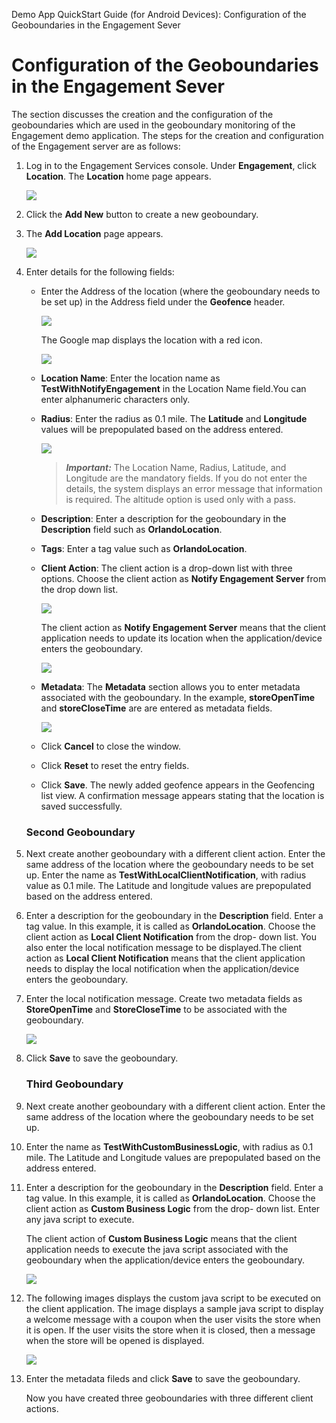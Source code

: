                            

Demo App QuickStart Guide (for Android Devices): Configuration of the Geoboundaries in the Engagement Sever

Configuration of the Geoboundaries in the Engagement Sever
==========================================================

The section discusses the creation and the configuration of the geoboundaries which are used in the geoboundary monitoring of the Engagement demo application. The steps for the creation and configuration of the Engagement server are as follows:

1.  Log in to the Engagement Services console. Under **Engagement**, click **Location**. The **Location** home page appears.
    
    ![](Resources/Images/locationhomepage_595x132.png)
    
2.  Click the **Add New** button to create a new geoboundary.
3.  The **Add Location** page appears.
    
    ![](Resources/Images/addgeofencepage.png)
    
4.  Enter details for the following fields:
    
    *   Enter the Address of the location (where the geoboundary needs to be set up) in the Address field under the **Geofence** header.
        
        ![](Resources/Images/addressfield.png)
        
        The Google map displays the location with a red icon.
        
        ![](Resources/Images/map_520x290.png)
        
    *   **Location Name**: Enter the location name as **TestWithNotifyEngagement** in the Location Name field.You can enter alphanumeric characters only.
    *   **Radius**: Enter the radius as 0.1 mile. The **Latitude** and **Longitude** values will be prepopulated based on the address entered.
        
        ![](Resources/Images/namelatlong_556x222.png)
        
        > **_Important:_** The Location Name, Radius, Latitude, and Longitude are the mandatory fields. If you do not enter the details, the system displays an error message that information is required. The altitude option is used only with a pass.
        
    *   **Description**: Enter a description for the geoboundary in the **Description** field such as **OrlandoLocation**.
    *   **Tags**: Enter a tag value such as **OrlandoLocation**.
    *   **Client Action**: The client action is a drop-down list with three options. Choose the client action as **Notify Engagement Server** from the drop down list.
        
        ![](Resources/Images/noengser.png)
        
        The client action as **Notify Engagement Server** means that the client application needs to update its location when the application/device enters the geoboundary.
        
        ![](Resources/Images/clientaction_553x340.png)
        
    *   **Metadata**: The **Metadata** section allows you to enter metadata associated with the geoboundary. In the example, **storeOpenTime** and **storeCloseTime** are are entered as metadata fields.
        
        ![](Resources/Images/metadata.png)
        
    *   Click **Cancel** to close the window.
    *   Click **Reset** to reset the entry fields.
    *   Click **Save**. The newly added geofence appears in the Geofencing list view. A confirmation message appears stating that the location is saved successfully.
    
    ### Second Geoboundary
    
5.  Next create another geoboundary with a different client action. Enter the same address of the location where the geoboundary needs to be set up. Enter the name as **TestWithLocalClientNotification**, with radius value as 0.1 mile. The Latitude and longitude values are prepopulated based on the address entered.
6.  Enter a description for the geoboundary in the **Description** field. Enter a tag value. In this example, it is called as **OrlandoLocation**. Choose the client action as **Local Client Notification** from the drop- down list. You also enter the local notification message to be displayed.The client action as **Local Client Notification** means that the client application needs to display the local notification when the application/device enters the geoboundary.
7.  Enter the local notification message. Create two metadata fields as **StoreOpenTime** and **StoreCloseTime** to be associated with the geoboundary.
    
    ![](Resources/Images/secondgeof_595x236.png)
    
8.  Click **Save** to save the geoboundary.
    
    ### Third Geoboundary
    
9.  Next create another geoboundary with a different client action. Enter the same address of the location where the geoboundary needs to be set up.
10. Enter the name as **TestWithCustomBusinessLogic**, with radius as 0.1 mile. The Latitude and Longitude values are prepopulated based on the address entered.
11. Enter a description for the geoboundary in the **Description** field. Enter a tag value. In this example, it is called as **OrlandoLocation**. Choose the client action as **Custom Business Logic** from the drop- down list. Enter any java script to execute.
    
    The client action of **Custom Business Logic** means that the client application needs to execute the java script associated with the geoboundary when the application/device enters the geoboundary.
    
    ![](Resources/Images/thirdgeof_596x277.png)
    
12. The following images displays the custom java script to be executed on the client application. The image displays a sample java script to display a welcome message with a coupon when the user visits the store when it is open. If the user visits the store when it is closed, then a message when the store will be opened is displayed.
    
    ![](Resources/Images/javascript_597x194.png)
    
13. Enter the metadata fileds and click **Save** to save the geoboundary.
    
    Now you have created three geoboundaries with three different client actions.
